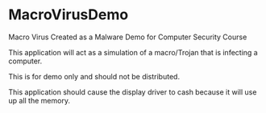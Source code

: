 # MacroVirusDemo
Macro Virus Created as a Malware Demo for Computer Security Course

This application will act as a simulation of a macro/Trojan that is infecting a computer. 

This is for demo only and should not be distributed.

This application should cause the display driver to cash because it will use up all the memory.
